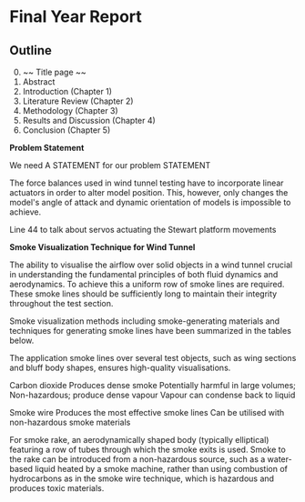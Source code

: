 # Final Year Report
## Outline 
0. ~~ Title page ~~
1. Abstract
2. Introduction (Chapter 1)
3. Literature Review (Chapter 2)
4. Methodology (Chapter 3)
5. Results and Discussion (Chapter 4)
6. Conclusion (Chapter 5)

**Problem Statement**

We need A STATEMENT for our problem STATEMENT

The force balances used in wind tunnel testing have to incorporate linear actuators in order to alter model position. This, however, only changes the model's angle of attack and dynamic orientation of models is impossible to achieve. 

Line 44 to talk about servos actuating the Stewart platform movements

**Smoke Visualization Technique for Wind Tunnel**

The ability to visualise the airflow over solid objects in a wind tunnel crucial in understanding the fundamental principles of both fluid dynamics and aerodynamics. To achieve this a uniform row of smoke lines are required. These smoke lines should be sufficiently long to maintain their integrity throughout the test section.

Smoke visualization methods including smoke-generating materials and techniques for generating smoke lines have been summarized in the tables below.

The application smoke lines over several test objects, such as wing sections and bluff body shapes, ensures high-quality visualisations.

Carbon dioxide
Produces dense smoke
Potentially harmful in large volumes;
Non-hazardous; produce dense vapour
Vapour can condense back to liquid

Smoke wire
Produces the most effective smoke lines
Can be utilised with non-hazardous smoke materials

For smoke rake, an aerodynamically shaped
body (typically elliptical) featuring a row of tubes through which the smoke exits is used. Smoke to the rake can be introduced from a non-hazardous source, such as a water-based liquid heated by a smoke machine, rather than using combustion of hydrocarbons as in the smoke wire technique, which is hazardous and produces toxic materials.